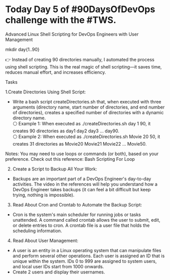 # Today Day 5 of #90DaysOfDevOps challenge with the #TWS.
Advanced Linux Shell Scripting for DevOps Engineers with User Management

mkdir day{1..90}

👉 Instead of creating 90 directories manually, I automated the process using shell scripting. This is the real magic of shell scripting—it saves time, reduces manual effort, and increases efficiency.

Tasks
 
1.Create Directories Using Shell Script:

  * Write a bash script createDirectories.sh that, when executed with three arguments (directory name, start number of directories, and end number of directories), creates a specified number of directories with a dynamic directory name. </br>
   ⚪ Example 1: When executed as ./createDirectories.sh day 1 90, it creates 90 directories as day1 day2 day3 ... day90. </br>
   ⚪ Example 2: When executed as ./createDirectories.sh Movie 20 50, it creates 31 directories as Movie20 Movie21 Movie22 ... Movie50. </br>

Notes: You may need to use loops or commands (or both), based on your preference. Check out this reference: Bash Scripting For Loop

2. Create a Script to Backup All Your Work:

  * Backups are an important part of a DevOps Engineer's day-to-day activities. The video in the references will help you understand how a DevOps Engineer takes backups (it can feel a bit difficult but keep trying, nothing is impossible).

3. Read About Cron and Crontab to Automate the Backup Script:

  * Cron is the system's main scheduler for running jobs or tasks unattended. A command called crontab allows the user to submit, edit, or delete entries to cron. A crontab file is a user file that holds the scheduling information.

4. Read About User Management:

  * A user is an entity in a Linux operating system that can manipulate files and perform several other operations. Each user is assigned an ID that is unique within the system. IDs 0 to 999 are assigned to system users, and local user IDs start from 1000 onwards.
  * Create 2 users and display their usernames.



